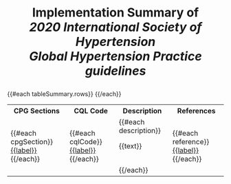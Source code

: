 # <p align=center> **Implementation Summary of** <br> _2020 International Society of Hypertension <br> Global Hypertension Practice guidelines_</p>

<!--
|CPG Sections| CQL Code &nbsp; &nbsp; &nbsp; &nbsp;&nbsp; &nbsp; &nbsp; &nbsp; &nbsp; &nbsp; &nbsp; &nbsp; &nbsp; &nbsp;&nbsp; &nbsp;&nbsp; &nbsp;&nbsp; &nbsp;&nbsp; &nbsp;&nbsp; &nbsp;&nbsp; &nbsp;&nbsp; &nbsp;&nbsp; &nbsp;&nbsp;&nbsp;&nbsp; &nbsp;&nbsp; &nbsp;&nbsp; &nbsp;&nbsp; &nbsp;&nbsp; &nbsp;&nbsp; &nbsp;&nbsp; &nbsp;&nbsp; &nbsp;&nbsp;&nbsp;&nbsp; &nbsp;&nbsp; &nbsp;&nbsp; &nbsp;&nbsp; &nbsp;&nbsp; &nbsp;&nbsp; &nbsp;&nbsp;&nbsp; &nbsp;&nbsp; &nbsp;&nbsp;| Description| References  &nbsp;&nbsp; &nbsp;&nbsp; &nbsp;&nbsp; |
| ------------ | -------- | ----------- | ---------- |
{{#each tableSummary.rows}}
        {{#each cpgSection}}
|<a href={{url}} target="_blank"><ins>{{label}}</ins></a><br/>|{{/each}}{{#each cqlCode}}|<a href={{url}} target="_blank"><ins>{{label}}</ins></a><br/>
        {{/each}}
        {{#each description}}
        |<ins>{{text}}</ins>
        {{/each}}
        {{#each reference}}
        |<a href={{url}} target="_blank"><ins>{{label}}</ins></a><br/>
        {{/each}}
{{/each}}

 -->

<table class="annotation-display">
      <tr>
        <th>CPG Sections</th>
        <th>CQL Code</th>
        <th>Description</th>
        <th>References</th>
      </tr>
      {{#each tableSummary.rows}}
      <tr>
        <td>
          {{#each cpgSection}}
          <a href={{url}} target="_blank">{{label}}</a><br/>
          {{/each}}
        </td>
        <td>
          {{#each cqlCode}}
          <a href={{url}} target="_blank">{{label}}</a><br/>
          {{/each}}
        </td>
        <td>
          {{#each description}}
          <p>{{text}}</p><br/>
          {{/each}}
        </td>
        <td>
          {{#each reference}}
          <a href={{url}} target="_blank">{{label}}</a><br/>
          {{/each}}
        </td>
      </tr>
      {{/each}}
    </table>

<!--

|CPG Sections| CQL Code &nbsp; &nbsp; &nbsp; &nbsp;&nbsp; &nbsp; &nbsp; &nbsp; &nbsp; &nbsp; &nbsp; &nbsp; &nbsp; &nbsp;&nbsp; &nbsp;&nbsp; &nbsp;&nbsp; &nbsp;&nbsp; &nbsp;&nbsp; &nbsp;&nbsp; &nbsp;&nbsp; &nbsp;&nbsp; &nbsp;&nbsp;&nbsp;&nbsp; &nbsp;&nbsp; &nbsp;&nbsp; &nbsp;&nbsp; &nbsp;&nbsp; &nbsp;&nbsp; &nbsp;&nbsp; &nbsp;&nbsp; &nbsp;&nbsp;&nbsp;&nbsp; &nbsp;&nbsp; &nbsp;&nbsp; &nbsp;&nbsp; &nbsp;&nbsp; &nbsp;&nbsp; &nbsp;&nbsp;&nbsp; &nbsp;&nbsp; &nbsp;&nbsp;| Description| References  &nbsp;&nbsp; &nbsp;&nbsp; &nbsp;&nbsp; |
|------------|---------|------------|-----------|

{{#each tableSummary.rows}}
|{{#each cpgSection}}
<a href={{url}} target="_blank"><ins>{{label}}</ins></a><br/> <a href={{url}} target="_blank"><ins>{{label}}</ins></a><br/> {{/each}}| | | |
 {{/each}} -->
